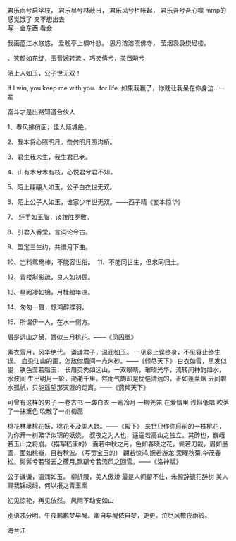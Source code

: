 君乐雨兮启伞枝，﻿
君乐昼兮林蔽日，﻿
君乐风兮栏帐起，﻿
君乐吾兮吾心噬
mmp的感觉饿了  又不想出去   
写一会东西  看会

我画蓝江水悠悠，
爱晚亭上枫叶愁。
思月溶溶照佛寺，
莹烟袅袅绕经楼。

、笑颜如花绽，玉音婉转流
、巧笑倩兮，美目盼兮

陌上人如玉，公子世无双！

If I win, you keep me with you...for life.
如果我赢了，你就让我呆在你身边...一辈


奋斗才是出路知道合伙人


1、春风拂俏面，佳人倾城绝。

2、我本将心照明月。奈何明月照沟桥。

3、君生我未生，我生君已老。

4、山有木兮木有枝，心悦君兮君不知。

5、陌上翩翩人如玉，公子白衣世无双。

6、陌上公子人如玉，谁家少年世无双。——西子晴《妾本惊华》

7、 纤手如玉脂，淡妆胜罗敷。

8、引君入香堂，言词论今古。

9、盟定三生约，共谱月下曲。

10、岂料鸳鸯棒，不能容世俗。 
11、不能同世生，但求同归土。

12、青楼斜影疏，良人如初顾。

13、星阙凄如锦，月桂腊年凉。

14、匆匆一瞥，惊鸿醉蝶羽。

15、所谓伊一人，在水一侧方。


眉是远山之黛，唇似三月桃花。——《凤囚凰》


素衣雪月，风华绝代。
谦谦君子，温润如玉。
一见容止误终身，不见容止终生误。
血染江山的画，怎敌你眉间一点朱砂。——《倾尽天下》
白衣如雪，黑发似墨，肤色莹若脂玉， 长眉英秀如远山，一双眼睛，璀璨光华，流转间神韵如水，水波间 生出明月一轮，滟滟千里。然而气韵却是忧悒清远的，正如蓬莱烟 云间碧水孤帆，只能遥望那天涯的距离。——《燕倾天下》



可曾有这样的男子
一卷古书
一袭白衣
一弯冷月
一柳羌笛
在爱情里
浅斟低唱
吹落了一抹黛色
吹散了一树梅蕊



桃花林里桃花妖，桃花不及美人娆。——《殿下》
来世只作你庭前的一株桃花，为你开一树繁华似锦的妖娆。
叔夜之为人也，遥遥若高山之独立。其醉也，巍峨若玉山之将崩。（描写嵇康的）
面若中秋之月，色如春晓之花，鬓若刀裁，眉如墨画，面如桃瓣，目若秋波。（写贾宝玉的）
翩若惊鸿,婉若游龙,荣曜秋菊,华茂春松。髣髴兮若轻云之蔽月,飘飖兮若流风之回雪。——《洛神赋》

公子谦谦，温润如玉。
柳折腰，美人傲娇
最是人间留不住，朱颜辞镜花辞树
美人赐我锦绣缎，何以报之青玉案



初见惊艳，再见依然。
风雨不动安如山

别语忒分明。午夜鹣鹣梦早醒。卿自早醒侬自梦，更更。泣尽风檐夜雨铃。

海兰江
